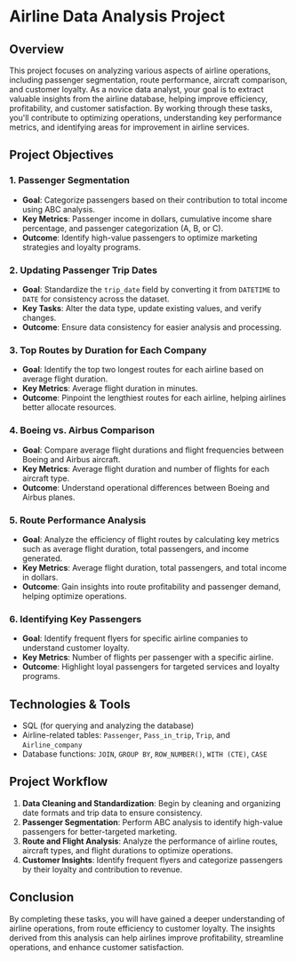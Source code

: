 # Airline Data Analysis Project

## Overview

This project focuses on analyzing various aspects of airline operations, including passenger segmentation, route performance, aircraft comparison, and customer loyalty. As a novice data analyst, your goal is to extract valuable insights from the airline database, helping improve efficiency, profitability, and customer satisfaction. By working through these tasks, you'll contribute to optimizing operations, understanding key performance metrics, and identifying areas for improvement in airline services.

## Project Objectives

### 1. **Passenger Segmentation**
- **Goal**: Categorize passengers based on their contribution to total income using ABC analysis.
- **Key Metrics**: Passenger income in dollars, cumulative income share percentage, and passenger categorization (A, B, or C).
- **Outcome**: Identify high-value passengers to optimize marketing strategies and loyalty programs.

### 2. **Updating Passenger Trip Dates**
- **Goal**: Standardize the `trip_date` field by converting it from `DATETIME` to `DATE` for consistency across the dataset.
- **Key Tasks**: Alter the data type, update existing values, and verify changes.
- **Outcome**: Ensure data consistency for easier analysis and processing.

### 3. **Top Routes by Duration for Each Company**
- **Goal**: Identify the top two longest routes for each airline based on average flight duration.
- **Key Metrics**: Average flight duration in minutes.
- **Outcome**: Pinpoint the lengthiest routes for each airline, helping airlines better allocate resources.

### 4. **Boeing vs. Airbus Comparison**
- **Goal**: Compare average flight durations and flight frequencies between Boeing and Airbus aircraft.
- **Key Metrics**: Average flight duration and number of flights for each aircraft type.
- **Outcome**: Understand operational differences between Boeing and Airbus planes.

### 5. **Route Performance Analysis**
- **Goal**: Analyze the efficiency of flight routes by calculating key metrics such as average flight duration, total passengers, and income generated.
- **Key Metrics**: Average flight duration, total passengers, and total income in dollars.
- **Outcome**: Gain insights into route profitability and passenger demand, helping optimize operations.

### 6. **Identifying Key Passengers**
- **Goal**: Identify frequent flyers for specific airline companies to understand customer loyalty.
- **Key Metrics**: Number of flights per passenger with a specific airline.
- **Outcome**: Highlight loyal passengers for targeted services and loyalty programs.

## Technologies & Tools
- SQL (for querying and analyzing the database)
- Airline-related tables: `Passenger`, `Pass_in_trip`, `Trip`, and `Airline_company`
- Database functions: `JOIN`, `GROUP BY`, `ROW_NUMBER()`, `WITH (CTE)`, `CASE`

## Project Workflow
1. **Data Cleaning and Standardization**: Begin by cleaning and organizing date formats and trip data to ensure consistency.
2. **Passenger Segmentation**: Perform ABC analysis to identify high-value passengers for better-targeted marketing.
3. **Route and Flight Analysis**: Analyze the performance of airline routes, aircraft types, and flight durations to optimize operations.
4. **Customer Insights**: Identify frequent flyers and categorize passengers by their loyalty and contribution to revenue.

## Conclusion

By completing these tasks, you will have gained a deeper understanding of airline operations, from route efficiency to customer loyalty. The insights derived from this analysis can help airlines improve profitability, streamline operations, and enhance customer satisfaction.
